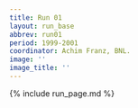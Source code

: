 ```yaml
---
title: Run 01
layout: run_base
abbrev: run01
period: 1999-2001
coordinator: Achim Franz, BNL.
image: ''
image_title: ''
---
```

{% include run_page.md %}
